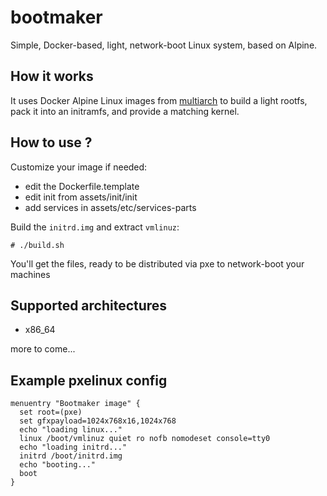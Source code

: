 bootmaker
=========

Simple, Docker-based, light, network-boot Linux system, based on Alpine.

How it works
------------

It uses Docker Alpine Linux images from [multiarch](https://github.com/multiarch) to build a light
rootfs, pack it into an initramfs, and provide a matching kernel.

How to use ?
------------

Customize your image if needed:

- edit the Dockerfile.template
- edit init from assets/init/init
- add services in assets/etc/services-parts

Build the `initrd.img` and extract `vmlinuz`:

```
# ./build.sh
```

You'll get the files, ready to be distributed via pxe
to network-boot your machines

Supported architectures
-----------------------

- x86_64

more to come...

Example pxelinux config
-----------------------

```
menuentry "Bootmaker image" {
  set root=(pxe)
  set gfxpayload=1024x768x16,1024x768
  echo "loading linux..."
  linux /boot/vmlinuz quiet ro nofb nomodeset console=tty0
  echo "loading initrd..."
  initrd /boot/initrd.img
  echo "booting..."
  boot
}
```
